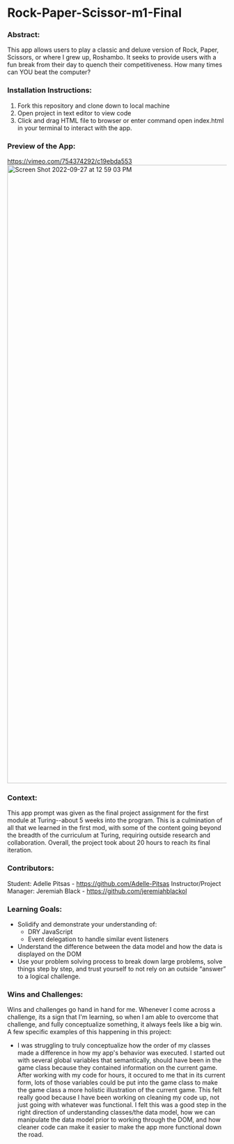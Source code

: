 # Rock-Paper-Scissor-m1-Final

### Abstract:
This app allows users to play a classic and deluxe version of Rock, Paper, Scissors, or where I grew up, Roshambo. It seeks to provide users with a fun break from their day to quench their competitiveness. How many times can YOU beat the computer?

### Installation Instructions:
1. Fork this repository and clone down to local machine
1. Open project in text editor to view code
1. Click and drag HTML file to browser or enter command open index.html in your terminal to interact with the app.

### Preview of the App:
https://vimeo.com/754374292/c19ebda553
<img width="1415" alt="Screen Shot 2022-09-27 at 12 59 03 PM" src="https://user-images.githubusercontent.com/108096652/192589626-c2406a38-f591-44a9-910f-a5f1ef2b5382.png">


### Context:
This app prompt was given as the final project assignment for the first module at Turing--about 5 weeks into the program. This is a culmination of all that we learned in the first mod, with some of the content going beyond the breadth of the curriculum at Turing, requiring outside research and collaboration. Overall, the project took about 20 hours to reach its final iteration.


### Contributors:
Student: Adelle Pitsas - https://github.com/Adelle-Pitsas
Instructor/Project Manager: Jeremiah Black - https://github.com/jeremiahblackol

### Learning Goals:
- Solidify and demonstrate your understanding of:
  - DRY JavaScript
  - Event delegation to handle similar event listeners
- Understand the difference between the data model and how the data is displayed on the DOM
- Use your problem solving process to break down large problems, solve things step by step, and trust yourself to not rely on an outside “answer” to a logical challenge.

### Wins and Challenges:
Wins and challenges go hand in hand for me. Whenever I come across a challenge, its a sign that I'm learning, so when I am able to overcome that challenge, and fully conceptualize something, it always feels like a big win. A few specific examples of this happening in this project:
- I was struggling to truly conceptualize how the order of my classes made a difference in how my app's behavior was executed. I started out with several global variables that semantically, should have been in the game class because they contained information on the current game. After working with my code for hours, it occured to me that in its current form, lots of those variables could be put into the game class to make the game class a more holistic illustration of the current game. This felt really good because I have been working on cleaning my code up, not just going with whatever was functional. I felt this was a good step in the right direction of understanding classes/the data model, how we can manipulate the data model prior to working through the DOM, and how cleaner code can make it easier to make the app more functional down the road.
